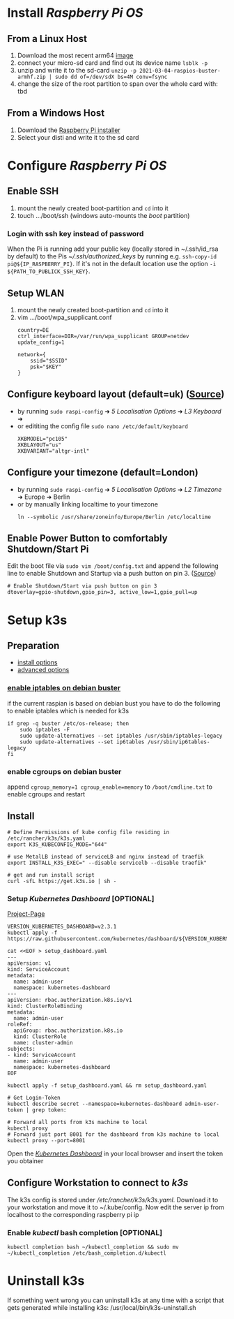 # Install *Raspberry Pi OS*
## From a Linux Host
1. Download the most recent arm64 [image](http://downloads.raspberrypi.org/raspios_arm64/images/)
2. connect your micro-sd card and find out its device name `lsblk -p`
3. unzip and write it to the sd-card `unzip -p 2021-03-04-raspios-buster-armhf.zip | sudo dd of=/dev/sdX bs=4M conv=fsync`
4. change the size of the root partition to span over the whole card with: tbd

## From a Windows Host
1. Download the [Raspberry Pi installer](https://www.raspberrypi.org/software/)
2. Select your disti and write it to the sd card


# Configure *Raspberry Pi OS*

## Enable SSH

1. mount the newly created boot-partition and `cd` into it
2. touch .../boot/ssh (windows auto-mounts the *boot* partition)

### Login with ssh key instead of password

When the Pi is running add your public key (locally stored in \~/.ssh/id_rsa by default) to the Pis *\~/.ssh/authorized_keys* by running e.g. `ssh-copy-id pi@${IP_RASPBERRY_PI}`. If it's not in the default location use the option `-i ${PATH_TO_PUBLICK_SSH_KEY}`.



## Setup WLAN

1. mount the newly created boot-partition and `cd` into it
2. vim .../boot/wpa_supplicant.conf
   ```
   country=DE
   ctrl_interface=DIR=/var/run/wpa_supplicant GROUP=netdev
   update_config=1
     
   network={
       ssid="$SSID"
       psk="$KEY"
   }
   ``` 
   
## Configure keyboard layout (default=uk) ([Source](https://www.makeuseof.com/change-keyboard-layout-raspberry-pi/))
- by running `sudo raspi-config` ➜ *5 Localisation Options* ➜ *L3 Keyboard* ➜
- or edititing the config file `sudo nano /etc/default/keyboard`
  ```
  XKBMODEL="pc105"
  XKBLAYOUT="us"
  XKBVARIANT="altgr-intl"
  ```
  


## Configure your timezone (default=London)

- by running `sudo raspi-config` ➜ *5 Localisation Options* ➜ *L2 Timezone* ➜ Europe ➜ Berlin
- or by manually linking localtime to your timezone
  ```
  ln --symbolic /usr/share/zoneinfo/Europe/Berlin /etc/localtime
  ```

## Enable Power Button to comfortably Shutdown/Start Pi

Edit the boot file via `sudo vim /boot/config.txt` and append the following line to
enable Shutdown and Startup via a push button on pin 3. ([Source](https://bitreporter.de/raspberrypi/richtiger-an-ausschalter-fur-den-raspberry-pi/#Ein-Ausschalter_in_der_Raspberry_Pi_Firmware_aktivieren))

```
# Enable Shutdown/Start via push button on pin 3
dtoverlay=gpio-shutdown,gpio_pin=3, active_low=1,gpio_pull=up
```

# Setup k3s

## Preparation

- [install options](https://rancher.com/docs/k3s/latest/en/installation/install-options/)
- [advanced options](https://rancher.com/docs/k3s/latest/en/advanced/)

### [enable iptables on debian buster](https://rancher.com/docs/k3s/latest/en/advanced/#enabling-legacy-iptables-on-raspbian-buster)

if the current raspian is based on debian bust you have to do the following to enable iptables which is needed for k3s

```
if grep -q buster /etc/os-release; then
    sudo iptables -F
    sudo update-alternatives --set iptables /usr/sbin/iptables-legacy
    sudo update-alternatives --set ip6tables /usr/sbin/ip6tables-legacy
fi
```

### enable cgroups on debian buster

append `cgroup_memory=1 cgroup_enable=memory` to `/boot/cmdline.txt` to enable cgroups and restart

## Install

```
# Define Permissions of kube config file residing in /etc/rancher/k3s/k3s.yaml
export K3S_KUBECONFIG_MODE="644"

# use MetalLB instead of serviceLB and nginx instead of traefik
export INSTALL_K3S_EXEC=" --disable servicelb --disable traefik"

# get and run install script
curl -sfL https://get.k3s.io | sh -
```

### Setup *Kubernetes Dashboard* [OPTIONAL]

[Project-Page](https://github.com/kubernetes/dashboard)

```
VERSION_KUBERNETES_DASHBOARD=v2.3.1
kubectl apply -f https://raw.githubusercontent.com/kubernetes/dashboard/${VERSION_KUBERNETES_DASHBOARD}/aio/deploy/recommended.yaml

cat <<EOF > setup_dashboard.yaml
---
apiVersion: v1
kind: ServiceAccount
metadata:
  name: admin-user
  namespace: kubernetes-dashboard
---
apiVersion: rbac.authorization.k8s.io/v1
kind: ClusterRoleBinding
metadata:
  name: admin-user
roleRef:
  apiGroup: rbac.authorization.k8s.io
  kind: ClusterRole
  name: cluster-admin
subjects:
- kind: ServiceAccount
  name: admin-user
  namespace: kubernetes-dashboard
EOF

kubectl apply -f setup_dashboard.yaml && rm setup_dashboard.yaml

# Get Login-Token
kubectl describe secret --namespace=kubernetes-dashboard admin-user-token | grep token:

# Forward all ports from k3s machine to local
kubectl proxy
# Forward just port 8001 for the dashboard from k3s machine to local
kubectl proxy --port=8001
```

Open the *[Kubernetes Dashboard](http://localhost:8001/api/v1/namespaces/kubernetes-dashboard/services/https:kubernetes-dashboard:/proxy)* in your local browser and insert the token you obtainer

## Configure Workstation to connect to *k3s*

The  k3s config is stored under */etc/rancher/k3s/k3s.yaml*. Download it to your workstation and move it to ~/.kube/config. Now edit the server ip from localhost to the corresponding raspberry pi ip

### Enable *kubectl* bash completion [OPTIONAL]

```
kubectl completion bash ~/kubectl_completion && sudo mv ~/kubectl_completion /etc/bash_completion.d/kubectl
```

# Uninstall k3s

If something went wrong you can uninstall k3s at any time with a script that gets generated while installing k3s: /usr/local/bin/k3s-uninstall.sh
